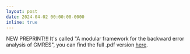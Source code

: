 ```yaml
---
layout: post
date: 2024-04-02 00:00:00-0000
inline: true
---
```

NEW PREPRINT!!! It's called "A modular framework for the backward error 
analysis of GMRES", you can find the full .pdf version [here](https://hal.science/hal-04525918).
